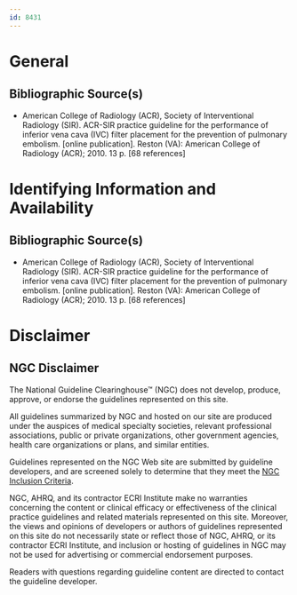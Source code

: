 ```yaml
---
id: 8431
---
```


# General

## Bibliographic Source(s)

- American College of Radiology (ACR), Society of Interventional Radiology (SIR). ACR-SIR practice guideline for the performance of inferior vena cava (IVC) filter placement for the prevention of pulmonary embolism. [online publication]. Reston (VA): American College of Radiology (ACR); 2010. 13 p. [68 references]

# Identifying Information and Availability

## Bibliographic Source(s)

- American College of Radiology (ACR), Society of Interventional Radiology (SIR). ACR-SIR practice guideline for the performance of inferior vena cava (IVC) filter placement for the prevention of pulmonary embolism. [online publication]. Reston (VA): American College of Radiology (ACR); 2010. 13 p. [68 references]

# Disclaimer

## NGC Disclaimer

The National Guideline Clearinghouse™ (NGC) does not develop, produce, approve, or endorse the guidelines represented on this site.

All guidelines summarized by NGC and hosted on our site are produced under the auspices of medical specialty societies, relevant professional associations, public or private organizations, other government agencies, health care organizations or plans, and similar entities.

Guidelines represented on the NGC Web site are submitted by guideline developers, and are screened solely to determine that they meet the [NGC Inclusion Criteria](/help-and-about/summaries/inclusion-criteria).

NGC, AHRQ, and its contractor ECRI Institute make no warranties concerning the content or clinical efficacy or effectiveness of the clinical practice guidelines and related materials represented on this site. Moreover, the views and opinions of developers or authors of guidelines represented on this site do not necessarily state or reflect those of NGC, AHRQ, or its contractor ECRI Institute, and inclusion or hosting of guidelines in NGC may not be used for advertising or commercial endorsement purposes.

Readers with questions regarding guideline content are directed to contact the guideline developer.

